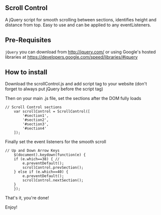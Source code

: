 ## Scroll Control

A jQuery script for smooth scrolling between sections, identifies height and distance from top.
Easy to use and can be applied to any eventListeners.

## Pre-Requisites

`jQuery`
you can download from http://jquery.com/ or using Google's hosted libraries at https://developers.google.com/speed/libraries/#jquery

## How to install

Download the scrollControl.js and add script tag to your website
(don't forget to always put jQuery before the script tag)

Then on your main .js file, set the sections after the DOM fully loads

```
// Scroll Control sections
	var scrollControl = ScrollControl([
		'#section1',
		'#section2',
		'#section3',
		'#section4'
	]);
```

Finally set the event listeners for the smooth scroll

```
// Up and Down Arrow Keys
	$(document).keydown(function(e) {
    if (e.which==38) { //
    	e.preventDefault();
    	scrollControl.prevSection();
    } else if (e.which==40) {
    	e.preventDefault();
    	scrollControl.nextSection();
    }
	});
  ```

  That's it, you're done!

  Enjoy!
